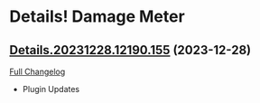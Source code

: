# Details! Damage Meter

## [Details.20231228.12190.155](https://github.com/Tercioo/Details-Damage-Meter/tree/Details.20231228.12190.155) (2023-12-28)
[Full Changelog](https://github.com/Tercioo/Details-Damage-Meter/compare/Details.20231228.12188.155...Details.20231228.12190.155) 

- Plugin Updates  
